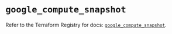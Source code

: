 # `google_compute_snapshot`

Refer to the Terraform Registry for docs: [`google_compute_snapshot`](https://registry.terraform.io/providers/hashicorp/google-beta/6.18.0/docs/resources/google_compute_snapshot).
